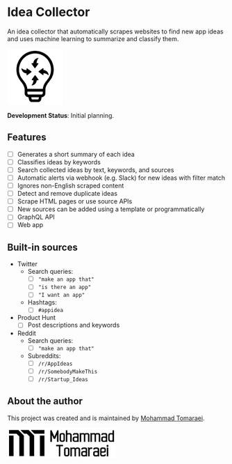 # Idea Collector
An idea collector that automatically scrapes websites to find new app ideas and uses 
machine learning to summarize and classify them.

![](assets/idea-collector-128.png)

**Development Status**: Initial planning.

## Features

- [ ] Generates a short summary of each idea
- [ ] Classifies ideas by keywords
- [ ] Search collected ideas by text, keywords, and sources
- [ ] Automatic alerts via webhook (e.g. Slack) for new ideas with filter match
- [ ] Ignores non-English scraped content
- [ ] Detect and remove duplicate ideas
- [ ] Scrape HTML pages or use source APIs
- [ ] New sources can be added using a template or programmatically
- [ ] GraphQL API
- [ ] Web app

## Built-in sources

- Twitter
  - Search queries:
    - [ ] `"make an app that"`
    - [ ] `"is there an app"`
    - [ ] `"I want an app"`
  - Hashtags:
    - [ ] `#appidea`
- Product Hunt
  - [ ] Post descriptions and keywords
- Reddit
  - Search queries:
    - [ ] `"make an app that"`
  - Subreddits:
    - [ ] `/r/AppIdeas`
    - [ ] `/r/SomebodyMakeThis`
    - [ ] `/r/Startup_Ideas`

## About the author

This project was created and is maintained by [Mohammad Tomaraei](https://tomaraei.com).

[![Mohammad Tomaraei](https://raw.githubusercontent.com/themreza/themreza/master/logo-mini.png)](https://tomaraei.com)